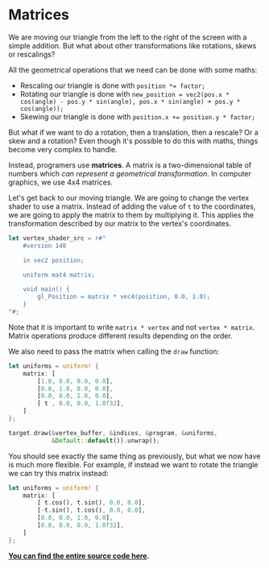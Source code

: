 
# Matrices

We are moving our triangle from the left to the right of the screen with a simple addition. But what about other transformations like rotations, skews or rescalings?

All the geometrical operations that we need can be done with some maths:

 - Rescaling our triangle is done with `position *= factor;`
 - Rotating our triangle is done with `new_position = vec2(pos.x * cos(angle) - pos.y * sin(angle), pos.x * sin(angle) + pos.y * cos(angle));`
 - Skewing our triangle is done with `position.x += position.y * factor;`

But what if we want to do a rotation, then a translation, then a rescale? Or a skew and a rotation? Even though it's possible to do this with maths, things become very complex to handle.

Instead, programers use **matrices**. A matrix is a two-dimensional table of numbers which *can represent a geometrical transformation*. In computer graphics, we use 4x4 matrices.

Let's get back to our moving triangle. We are going to change the vertex shader to use a matrix. Instead of adding the value of `t` to the coordinates, we are going to apply the matrix to them by multiplying it. This applies the transformation described by our matrix to the vertex's coordinates.

```rust
let vertex_shader_src = r#"
    #version 140

    in vec2 position;

    uniform mat4 matrix;

    void main() {
        gl_Position = matrix * vec4(position, 0.0, 1.0);
    }
"#;
```

Note that it is important to write `matrix * vertex` and not `vertex * matrix`. Matrix operations produce different results depending on the order.

We also need to pass the matrix when calling the `draw` function:

```rust
let uniforms = uniform! {
    matrix: [
        [1.0, 0.0, 0.0, 0.0],
        [0.0, 1.0, 0.0, 0.0],
        [0.0, 0.0, 1.0, 0.0],
        [ t , 0.0, 0.0, 1.0f32],
    ]
};

target.draw(&vertex_buffer, &indices, &program, &uniforms,
            &Default::default()).unwrap();
```

You should see exactly the same thing as previously, but what we now have is much more flexible. For example, if instead we want to rotate the triangle we can try this matrix instead:

```rust
let uniforms = uniform! {
    matrix: [
        [ t.cos(), t.sin(), 0.0, 0.0],
        [-t.sin(), t.cos(), 0.0, 0.0],
        [0.0, 0.0, 1.0, 0.0],
        [0.0, 0.0, 0.0, 1.0f32],
    ]
};
```

**[You can find the entire source code here](https://github.com/glium/glium/blob/master/examples/tutorial-04.rs).**
